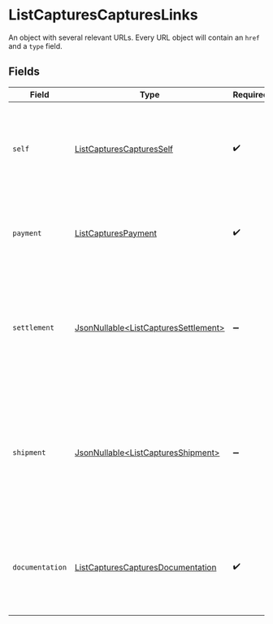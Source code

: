 # ListCapturesCapturesLinks

An object with several relevant URLs. Every URL object will contain an `href` and a `type` field.


## Fields

| Field                                                                                                                                     | Type                                                                                                                                      | Required                                                                                                                                  | Description                                                                                                                               |
| ----------------------------------------------------------------------------------------------------------------------------------------- | ----------------------------------------------------------------------------------------------------------------------------------------- | ----------------------------------------------------------------------------------------------------------------------------------------- | ----------------------------------------------------------------------------------------------------------------------------------------- |
| `self`                                                                                                                                    | [ListCapturesCapturesSelf](../../models/operations/ListCapturesCapturesSelf.md)                                                           | :heavy_check_mark:                                                                                                                        | In v2 endpoints, URLs are commonly represented as objects with an `href` and `type` field.                                                |
| `payment`                                                                                                                                 | [ListCapturesPayment](../../models/operations/ListCapturesPayment.md)                                                                     | :heavy_check_mark:                                                                                                                        | The API resource URL of the [payment](get-payment) that this capture belongs to.                                                          |
| `settlement`                                                                                                                              | [JsonNullable\<ListCapturesSettlement>](../../models/operations/ListCapturesSettlement.md)                                                | :heavy_minus_sign:                                                                                                                        | The API resource URL of the [settlement](get-settlement) this capture has been settled with. Not present if<br/>not yet settled.          |
| `shipment`                                                                                                                                | [JsonNullable\<ListCapturesShipment>](../../models/operations/ListCapturesShipment.md)                                                    | :heavy_minus_sign:                                                                                                                        | The API resource URL of the [shipment](get-shipment) this capture is associated with. Not present if<br/>it isn't associated with a shipment. |
| `documentation`                                                                                                                           | [ListCapturesCapturesDocumentation](../../models/operations/ListCapturesCapturesDocumentation.md)                                         | :heavy_check_mark:                                                                                                                        | In v2 endpoints, URLs are commonly represented as objects with an `href` and `type` field.                                                |